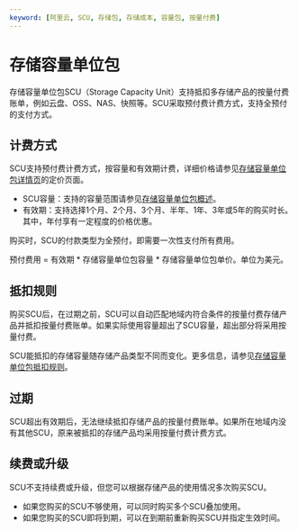 ```yaml
---
keyword: [阿里云, SCU, 存储包, 存储成本, 容量包, 按量付费]
---
```


# 存储容量单位包

存储容量单位包SCU（Storage Capacity Unit）支持抵扣多存储产品的按量付费账单，例如云盘、OSS、NAS、快照等。SCU采取预付费计费方式，支持全预付的支付方式。

## 计费方式

SCU支持预付费计费方式，按容量和有效期计费，详细价格请参见[存储容量单位包详情页](https://www.alibabacloud.com/product/scu/pricing)的定价页面。

-   SCU容量：支持的容量范围请参见[存储容量单位包概述](/intl.zh-CN/块存储/存储容量单位包/存储容量单位包概述.md)。
-   有效期：支持选择1个月、2个月、3个月、半年、1年、3年或5年的购买时长。其中，年付享有一定程度的价格优惠。

购买时，SCU的付款类型为全预付，即需要一次性支付所有费用。

预付费用 = 有效期 \* 存储容量单位包容量 \* 存储容量单位包单价。单位为美元。

## 抵扣规则

购买SCU后，在过期之前，SCU可以自动匹配地域内符合条件的按量付费存储产品并抵扣按量付费账单。如果实际使用容量超出了SCU容量，超出部分将采用按量付费。

SCU能抵扣的存储容量随存储产品类型不同而变化。更多信息，请参见[存储容量单位包抵扣规则](/intl.zh-CN/块存储/存储容量单位包/存储容量单位包抵扣规则.md)。

## 过期

SCU超出有效期后，无法继续抵扣存储产品的按量付费账单。如果所在地域内没有其他SCU，原来被抵扣的存储产品均采用按量付费计费方式。

## 续费或升级

SCU不支持续费或升级，但您可以根据存储产品的使用情况多次购买SCU。

-   如果您购买的SCU不够使用，可以同时购买多个SCU叠加使用。
-   如果您购买的SCU即将到期，可以在到期前重新购买SCU并指定生效时间。

